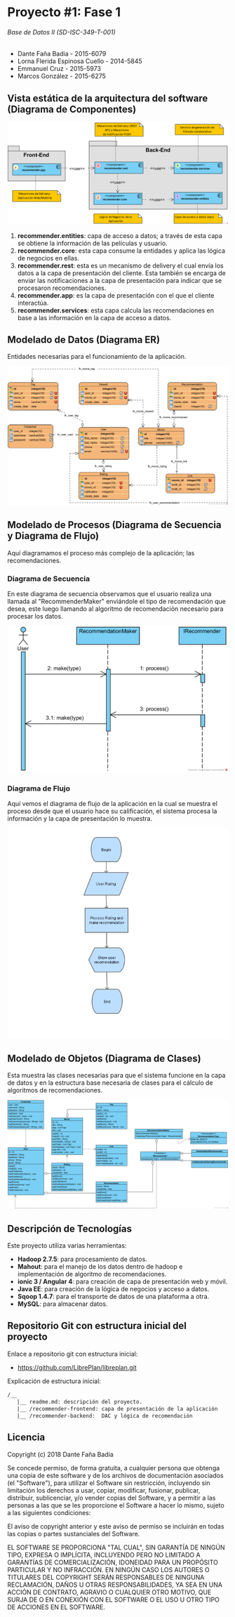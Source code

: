 # Proyecto #1: Fase 1
###### Base de Datos II (SD-ISC-349-T-001)
- Dante Faña Badia - 2015-6079
- Lorna Flerida Espinosa Cuello - 2014-5845
- Emmanuel Cruz - 2015-5973
- Marcos González - 2015-6275

## Vista estática de la arquitectura del software (Diagrama de Componentes)   

![](/diagrams/recommender.component.png)
  
  1. __recommender.entities__:  capa  de  acceso  a  datos;  a  través de  esta capa se  obtiene  la información  de  las  películas  y  usuario.
  2. __recommender.core__: esta capa consume la entidades y aplica las lógica de negocios en ellas.
  3. __recommender.rest__: esta es un mecanismo de delivery el cual envía los datos a la capa de presentación del cliente. Esta también se encarga de enviar las notificaciones a la capa de presentación para indicar que se procesaron recomendaciones.  
  4. __recommender.app__: es la capa de presentación con el que el cliente interactúa.  
  5. __recommender.services__: esta capa calcula las recomendaciones en base a las información en la capa de acceso a datos.  

## Modelado de Datos (Diagrama ER)   

Entidades necesarias para el funcionamiento de la aplicación.  

![](/diagrams/recommender.er.png)

## Modelado de Procesos (Diagrama de Secuencia y Diagrama de Flujo)

Aquí diagramamos el proceso más complejo de la aplicación; las recomendaciones.  

### Diagrama de Secuencia

En este diagrama de secuencia observamos que el usuario realiza una llamada al "RecommenderMaker" enviándole el tipo de recomendación que desea, este luego llamando al algoritmo de recomendación necesario para procesar los datos.    

![](/diagrams/recommender.sequence.png)

### Diagrama de Flujo   

Aquí vemos el diagrama de flujo de la aplicación en la cual se muestra el proceso desde que el usuario hace su calificación, el sistema procesa la información y la capa de presentación lo muestra.  

![](/diagrams/recommender.flowchart.png)

## Modelado de Objetos (Diagrama de Clases)

Esta muestra las clases necesarias para que el sistema funcione en la capa de datos y en la estructura base necesaria de clases para el cálculo de algoritmos de recomendaciones.  

![](/diagrams/recommender.class.png)

## Descripción de Tecnologías

Este proyecto utiliza varias herramientas:

  - __Hadoop 2.7.5__: para procesamiento de datos.
  - __Mahout__: para el manejo de los datos dentro de hadoop e implementación de algoritmo de recomendaciones.
  - __ionic 3 / Angular 4__: para creación de capa de presentación web y móvil.
  - __Java EE__: para creación de la lógica de negocios y acceso a datos.
  - __Sqoop 1.4.7__: para el transporte de datos de una plataforma a otra.
  - __MySQL__: para almacenar datos.

## Repositorio Git con estructura inicial del proyecto

Enlace a repositorio git con estructura inicial:

- https://github.com/LibrePlan/libreplan.git

Explicación de estructura inicial:

```text
/__
   |__ readme.md: descripción del proyecto.
   |__ /recommender-frontend: capa de presentación de la aplicación
   |__ /recommender-backend:  DAC y lógica de recomendación
```

## Licencia


Copyright (c) 2018 Dante Faña Badia

Se concede permiso, de forma gratuita, a cualquier persona que obtenga una copia de este software y de los archivos de documentación asociados (el "Software"), para utilizar el Software sin restricción, incluyendo sin limitación los derechos a usar, copiar, modificar, fusionar, publicar, distribuir, sublicenciar, y/o vender copias del Software, y a permitir a las personas a las que se les proporcione el Software a hacer lo mismo, sujeto a las siguientes condiciones:

El aviso de copyright anterior y este aviso de permiso se incluirán en todas las copias o partes sustanciales del Software.

EL SOFTWARE SE PROPORCIONA "TAL CUAL", SIN GARANTÍA DE NINGÚN TIPO, EXPRESA O IMPLÍCITA, INCLUYENDO PERO NO LIMITADO A GARANTÍAS DE COMERCIALIZACIÓN, IDONEIDAD PARA UN PROPÓSITO PARTICULAR Y NO INFRACCIÓN. EN NINGÚN CASO LOS AUTORES O TITULARES DEL COPYRIGHT SERÁN RESPONSABLES DE NINGUNA RECLAMACIÓN, DAÑOS U OTRAS RESPONSABILIDADES, YA SEA EN UNA ACCIÓN DE CONTRATO, AGRAVIO O CUALQUIER OTRO MOTIVO, QUE SURJA DE O EN CONEXIÓN CON EL SOFTWARE O EL USO U OTRO TIPO DE ACCIONES EN EL SOFTWARE.
